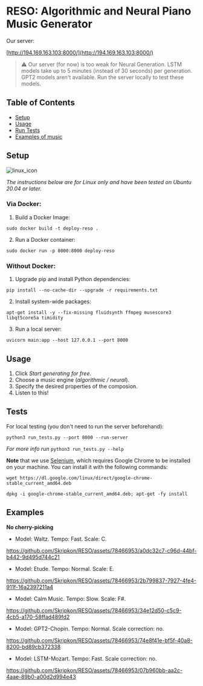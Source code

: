# RESO: Algorithmic and Neural Piano Music Generator

Our server:

[http://194.169.163.103:8000/](http://194.169.163.103:8000/)


> :warning: Our server (for now) is too weak for Neural Generation. LSTM models take up to 5 minutes (instead of 30 seconds) per generation. GPT2 models aren't available. Run the server locally to test these models.

## Table of Contents

- [Setup](#Setup)
- [Usage](#Usage)
- [Run Tests](#Tests)
- [Examples of music](#Examples)

## Setup

![linux_icon](https://github.com/Skripkon/RESO/assets/78466953/cf80bfe7-1595-4260-b9d7-5880df3b14e6)

*The instructions below are for Linux only and have been tested on Ubuntu 20.04 or later.*

### Via Docker:

1. Build a Docker Image:

```sudo docker build -t deploy-reso .```

2. Run a Docker container:

```sudo docker run -p 8000:8000 deploy-reso```

### Without Docker:

1. Upgrade pip and install Python dependencies:

```pip install --no-cache-dir --upgrade -r requirements.txt```

2. Install system-wide packages:

```apt-get install -y --fix-missing fluidsynth ffmpeg musescore3 libqt5core5a timidity```

3. Run a local server:

```uvicorn main:app --host 127.0.0.1 --port 8000```


## Usage

1. Click *Start generating for free*.
2. Choose a music engine (*algorithmic / neural*).
3. Specify the desired properties of the composion.
4. Listen to this!


## Tests

For local testing (you don't need to run the server beforehand):

```python3 run_tests.py --port 8000 --run-server```

*For more info run* `python3 run_tests.py --help`

**Note** that we use [Selenium](https://www.selenium.dev/), which requires Google Chrome to be installed on your machine.
You can install it with the following commands:

```wget https://dl.google.com/linux/direct/google-chrome-stable_current_amd64.deb```

```dpkg -i google-chrome-stable_current_amd64.deb; apt-get -fy install```


## Examples

**No cherry-picking**

- Model: Waltz. Tempo: Fast. Scale: C.

https://github.com/Skripkon/RESO/assets/78466953/a0dc32c7-c96d-44bf-b442-9d495d744c21

- Model: Etude. Tempo: Normal. Scale: E.

https://github.com/Skripkon/RESO/assets/78466953/2b799837-7927-4fe4-911f-16a2397211a4

- Model: Calm Music. Tempo: Slow. Scale: F#.

https://github.com/Skripkon/RESO/assets/78466953/34e12d50-c5c9-4cb5-a170-58ffad489fd2

- Model: GPT2-Chopin. Tempo: Normal. Scale correction: no.

https://github.com/Skripkon/RESO/assets/78466953/74e8f41e-bf5f-40a8-8200-bd89cb372338

- Model: LSTM-Mozart. Tempo: Fast. Scale correction: no.

https://github.com/Skripkon/RESO/assets/78466953/07b960bb-aa2c-4aae-89b0-a00d2d994e43
